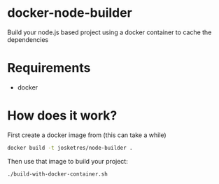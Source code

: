 # docker-node-builder
Build your node.js based project using a docker container to cache the dependencies

# Requirements
* docker

# How does it work?
First create a docker image from (this can take a while)
```sh
docker build -t josketres/node-builder .
```

Then use that image to build your project:
```sh
./build-with-docker-container.sh
```
